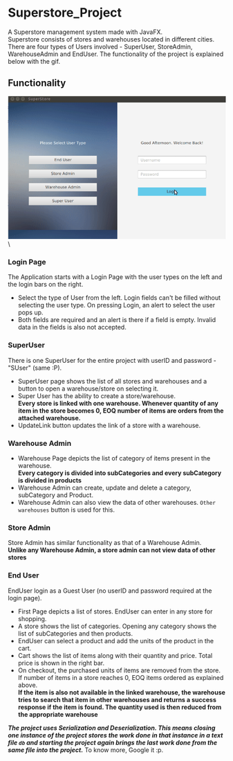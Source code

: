 # Superstore_Project
A Superstore management system made with JavaFX. <br> Superstore consists of stores and warehouses located in different cities.
There are four types of Users involved - SuperUser, StoreAdmin, WarehouseAdmin and EndUser. The functionality of the project is explained below with the gif.

## Functionality

![GIF FOR PROJECT](https://github.com/Mohit17067/Superstore_Project/blob/master/Superstore-Management-System/project.gif "GIF for project")\
### Login Page
The Application starts with a Login Page with the user types on the left and the login bars on the right.
  * Select the type of User from the left. Login fields can't be filled without selecting the user type. On pressing Login,       an alert to select the user pops up.
  * Both fields are required and an alert is there if a field is empty. Invalid data in the fields is also not accepted.

### SuperUser
There is one SuperUser for the entire project with userID and password - "SUser" (same :P).<br>
  * SuperUser page shows the list of all stores and warehouses and a button to open a warehouse/store on selecting it.<br>
  * Super User has the ability to create a store/warehouse.<br>
**Every store is linked with one warehouse. Whenever quantity of any item in the store becomes 0, EOQ number of items are       orders from the attached warehouse.**<br>
  * UpdateLink button updates the link of a store with a warehouse.

### Warehouse Admin
  * Warehouse Page depicts the list of category of items present in the warehouse.<br>
**Every category is divided into subCategories and every subCategory is divided in products**<br>
  * Warehouse Admin can create, update and delete a category, subCategory and Product.
  * Warehouse Admin can also view the data of other warehouses. `Other warehouses` button is used for this.
  
### Store Admin
  Store Admin has similar functionality as that of a Warehouse Admin.<br>
**Unlike any Warehouse Admin, a store admin can not view data of other stores**
  
### End User
EndUser login as a Guest User (no userID and password required at the login page).
  * First Page depicts a list of stores. EndUser can enter in any store for shopping.
  * A store shows the list of categories. Opening any category shows the list of subCategories and then products.
  * EndUser can select a product and add the units of the product in the cart.
  * Cart shows the list of items along with their quantity and price. Total price is shown in the right bar.
  * On checkout, the purchased units of items are removed from the store. If number of items in a store reaches 0, EOQ items 
    ordered as explained above.<br>
**If the item is also not available in the linked warehouse, the warehouse tries to search that item in other warehouses and returns a success response if the item is found. The quantity used is then reduced from the appropriate warehouse**

**_The project uses Serialization and Deserialization. This means closing one instance of the project stores the work done in that instance in a text file `db` and starting the project again brings the last work done from the same file into the project._** To know more, Google it :p.
